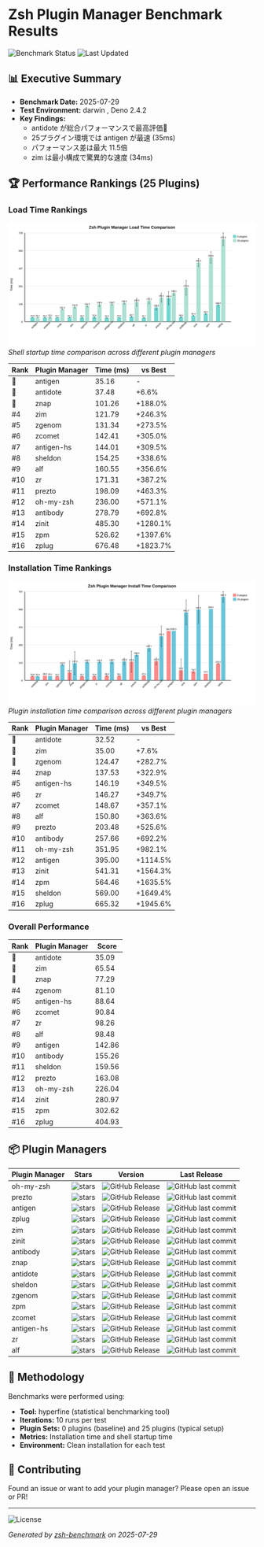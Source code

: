 # Zsh Plugin Manager Benchmark Results

![Benchmark Status](https://img.shields.io/badge/benchmark%20status-automated-brightgreen)
![Last Updated](https://img.shields.io/badge/last%20updated-2025-07-29-blue)

## 📊 Executive Summary

- **Benchmark Date:** 2025-07-29
- **Test Environment:** darwin , Deno 2.4.2
- **Key Findings:**
  - antidote が総合パフォーマンスで最高評価🥇
  - 25プラグイン環境では antigen が最速 (35ms)
  - パフォーマンス差は最大 11.5倍
  - zim は最小構成で驚異的な速度 (34ms)

## 🏆 Performance Rankings (25 Plugins)

### Load Time Rankings

![Load Time Comparison](results/load-time-comparison-chart.svg) _Shell startup
time comparison across different plugin managers_

| Rank | Plugin Manager | Time (ms) | vs Best  |
| ---- | -------------- | --------- | -------- |
| 🥇   | antigen        | 35.16     | -        |
| 🥈   | antidote       | 37.48     | +6.6%    |
| 🥉   | znap           | 101.26    | +188.0%  |
| #4   | zim            | 121.79    | +246.3%  |
| #5   | zgenom         | 131.34    | +273.5%  |
| #6   | zcomet         | 142.41    | +305.0%  |
| #7   | antigen-hs     | 144.01    | +309.5%  |
| #8   | sheldon        | 154.25    | +338.6%  |
| #9   | alf            | 160.55    | +356.6%  |
| #10  | zr             | 171.31    | +387.2%  |
| #11  | prezto         | 198.09    | +463.3%  |
| #12  | oh-my-zsh      | 236.00    | +571.1%  |
| #13  | antibody       | 278.79    | +692.8%  |
| #14  | zinit          | 485.30    | +1280.1% |
| #15  | zpm            | 526.62    | +1397.6% |
| #16  | zplug          | 676.48    | +1823.7% |

### Installation Time Rankings

![Installation Time Comparison](results/install-time-comparison-chart.svg)
_Plugin installation time comparison across different plugin managers_

| Rank | Plugin Manager | Time (ms) | vs Best  |
| ---- | -------------- | --------- | -------- |
| 🥇   | antidote       | 32.52     | -        |
| 🥈   | zim            | 35.00     | +7.6%    |
| 🥉   | zgenom         | 124.47    | +282.7%  |
| #4   | znap           | 137.53    | +322.9%  |
| #5   | antigen-hs     | 146.19    | +349.5%  |
| #6   | zr             | 146.27    | +349.7%  |
| #7   | zcomet         | 148.67    | +357.1%  |
| #8   | alf            | 150.80    | +363.6%  |
| #9   | prezto         | 203.48    | +525.6%  |
| #10  | antibody       | 257.66    | +692.2%  |
| #11  | oh-my-zsh      | 351.95    | +982.1%  |
| #12  | antigen        | 395.00    | +1114.5% |
| #13  | zinit          | 541.31    | +1564.3% |
| #14  | zpm            | 564.46    | +1635.5% |
| #15  | sheldon        | 569.00    | +1649.4% |
| #16  | zplug          | 665.32    | +1945.6% |

### Overall Performance

| Rank | Plugin Manager | Score  |
| ---- | -------------- | ------ |
| 🥇   | antidote       | 35.09  |
| 🥈   | zim            | 65.54  |
| 🥉   | znap           | 77.29  |
| #4   | zgenom         | 81.10  |
| #5   | antigen-hs     | 88.64  |
| #6   | zcomet         | 90.84  |
| #7   | zr             | 98.26  |
| #8   | alf            | 98.48  |
| #9   | antigen        | 142.86 |
| #10  | antibody       | 155.26 |
| #11  | sheldon        | 159.56 |
| #12  | prezto         | 163.08 |
| #13  | oh-my-zsh      | 226.04 |
| #14  | zinit          | 280.97 |
| #15  | zpm            | 302.62 |
| #16  | zplug          | 404.93 |

## 📦 Plugin Managers

| Plugin Manager | Stars                                                                              | Version                                                                                         | Last Release                                                                             |
| -------------- | ---------------------------------------------------------------------------------- | ----------------------------------------------------------------------------------------------- | ---------------------------------------------------------------------------------------- |
| oh-my-zsh      | ![stars](https://img.shields.io/github/stars/ohmyzsh/ohmyzsh?style=social)         | ![GitHub Release](https://img.shields.io/github/release/ohmyzsh/ohmyzsh.svg?style=flat)         | ![GitHub last commit](https://img.shields.io/github/last-commit/ohmyzsh/ohmyzsh)         |
| prezto         | ![stars](https://img.shields.io/github/stars/sorin-ionescu/prezto?style=social)    | ![GitHub Release](https://img.shields.io/github/release/sorin-ionescu/prezto.svg?style=flat)    | ![GitHub last commit](https://img.shields.io/github/last-commit/sorin-ionescu/prezto)    |
| antigen        | ![stars](https://img.shields.io/github/stars/zsh-users/antigen?style=social)       | ![GitHub Release](https://img.shields.io/github/release/zsh-users/antigen.svg?style=flat)       | ![GitHub last commit](https://img.shields.io/github/last-commit/zsh-users/antigen)       |
| zplug          | ![stars](https://img.shields.io/github/stars/zplug/zplug?style=social)             | ![GitHub Release](https://img.shields.io/github/release/zplug/zplug.svg?style=flat)             | ![GitHub last commit](https://img.shields.io/github/last-commit/zplug/zplug)             |
| zim            | ![stars](https://img.shields.io/github/stars/zimfw/zimfw?style=social)             | ![GitHub Release](https://img.shields.io/github/release/zimfw/zimfw.svg?style=flat)             | ![GitHub last commit](https://img.shields.io/github/last-commit/zimfw/zimfw)             |
| zinit          | ![stars](https://img.shields.io/github/stars/zdharma-continuum/zinit?style=social) | ![GitHub Release](https://img.shields.io/github/release/zdharma-continuum/zinit.svg?style=flat) | ![GitHub last commit](https://img.shields.io/github/last-commit/zdharma-continuum/zinit) |
| antibody       | ![stars](https://img.shields.io/github/stars/getantibody/antibody?style=social)    | ![GitHub Release](https://img.shields.io/github/release/getantibody/antibody.svg?style=flat)    | ![GitHub last commit](https://img.shields.io/github/last-commit/getantibody/antibody)    |
| znap           | ![stars](https://img.shields.io/github/stars/marlonrichert/zsh-snap?style=social)  | ![GitHub Release](https://img.shields.io/github/release/marlonrichert/zsh-snap.svg?style=flat)  | ![GitHub last commit](https://img.shields.io/github/last-commit/marlonrichert/zsh-snap)  |
| antidote       | ![stars](https://img.shields.io/github/stars/mattmc3/antidote?style=social)        | ![GitHub Release](https://img.shields.io/github/release/mattmc3/antidote.svg?style=flat)        | ![GitHub last commit](https://img.shields.io/github/last-commit/mattmc3/antidote)        |
| sheldon        | ![stars](https://img.shields.io/github/stars/rossmacarthur/sheldon?style=social)   | ![GitHub Release](https://img.shields.io/github/release/rossmacarthur/sheldon.svg?style=flat)   | ![GitHub last commit](https://img.shields.io/github/last-commit/rossmacarthur/sheldon)   |
| zgenom         | ![stars](https://img.shields.io/github/stars/jandamm/zgenom?style=social)          | ![GitHub Release](https://img.shields.io/github/release/jandamm/zgenom.svg?style=flat)          | ![GitHub last commit](https://img.shields.io/github/last-commit/jandamm/zgenom)          |
| zpm            | ![stars](https://img.shields.io/github/stars/zpm-zsh/zpm?style=social)             | ![GitHub Release](https://img.shields.io/github/release/zpm-zsh/zpm.svg?style=flat)             | ![GitHub last commit](https://img.shields.io/github/last-commit/zpm-zsh/zpm)             |
| zcomet         | ![stars](https://img.shields.io/github/stars/agkozak/zcomet?style=social)          | ![GitHub Release](https://img.shields.io/github/release/agkozak/zcomet.svg?style=flat)          | ![GitHub last commit](https://img.shields.io/github/last-commit/agkozak/zcomet)          |
| antigen-hs     | ![stars](https://img.shields.io/github/stars/Tarrasch/antigen-hs?style=social)     | ![GitHub Release](https://img.shields.io/github/release/Tarrasch/antigen-hs.svg?style=flat)     | ![GitHub last commit](https://img.shields.io/github/last-commit/Tarrasch/antigen-hs)     |
| zr             | ![stars](https://img.shields.io/github/stars/jedahan/zr?style=social)              | ![GitHub Release](https://img.shields.io/github/release/jedahan/zr.svg?style=flat)              | ![GitHub last commit](https://img.shields.io/github/last-commit/jedahan/zr)              |
| alf            | ![stars](https://img.shields.io/github/stars/psyrendust/alf?style=social)          | ![GitHub Release](https://img.shields.io/github/release/psyrendust/alf.svg?style=flat)          | ![GitHub last commit](https://img.shields.io/github/last-commit/psyrendust/alf)          |

## 📝 Methodology

Benchmarks were performed using:

- **Tool:** hyperfine (statistical benchmarking tool)
- **Iterations:** 10 runs per test
- **Plugin Sets:** 0 plugins (baseline) and 25 plugins (typical setup)
- **Metrics:** Installation time and shell startup time
- **Environment:** Clean installation for each test

## 🤝 Contributing

Found an issue or want to add your plugin manager? Please open an issue or PR!

---

![License](https://img.shields.io/badge/license-MIT-blue)

_Generated by [zsh-benchmark](https://github.com/your-repo/zsh-benchmark) on
2025-07-29_
